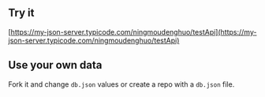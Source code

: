 ## Try it

[https://my-json-server.typicode.com/ningmoudenghuo/testApi](https://my-json-server.typicode.com/ningmoudenghuo/testApi)

## Use your own data

Fork it and change `db.json` values or create a repo with a `db.json` file.
